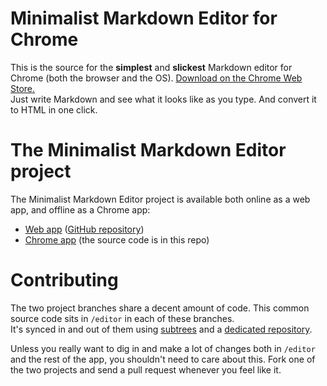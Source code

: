 # Minimalist Markdown Editor for Chrome

This is the source for the **simplest** and **slickest** Markdown editor for Chrome (both the browser and the OS). [Download on the Chrome Web Store.](https://chrome.google.com/webstore/detail/minimalist-markdown-edito/pghodfjepegmciihfhdipmimghiakcjf)  
Just write Markdown and see what it looks like as you type. And convert it to HTML in one click.

# The Minimalist Markdown Editor project

The Minimalist Markdown Editor project is available both online as a web app, and offline as a Chrome app:

- [Web app](http://markdown.pioul.fr) ([GitHub repository](https://github.com/pioul/Minimalist-Online-Markdown-Editor))
- [Chrome app](https://chrome.google.com/webstore/detail/minimalist-markdown-edito/pghodfjepegmciihfhdipmimghiakcjf) (the source code is in this repo)

# Contributing

The two project branches share a decent amount of code. This common source code sits in `/editor` in each of these branches.  
It's synced in and out of them using [subtrees](https://github.com/apenwarr/git-subtree/blob/master/git-subtree.txt) and a [dedicated repository](https://github.com/pioul/MME-shared).

Unless you really want to dig in and make a lot of changes both in `/editor` and the rest of the app, you shouldn't need to care about this. Fork one of the two projects and send a pull request whenever you feel like it.
